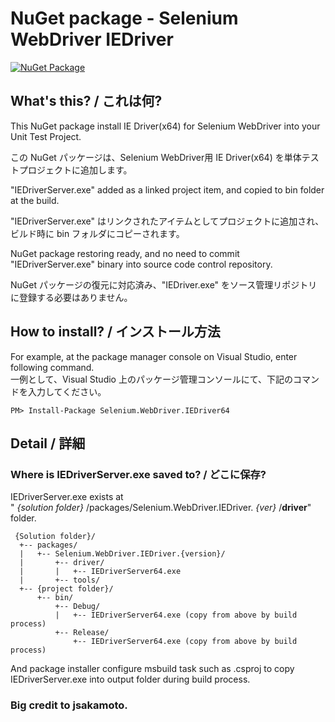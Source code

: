 ﻿# NuGet package - Selenium WebDriver IEDriver

[![NuGet Package](https://img.shields.io/nuget/v/Selenium.WebDriver.IEDriver.svg)](https://www.nuget.org/packages/Selenium.WebDriver.IEDriver/)

## What's this? / これは何?

This NuGet package install IE Driver(x64) for Selenium WebDriver into your Unit Test Project.

この NuGet パッケージは、Selenium WebDriver用 IE Driver(x64) を単体テストプロジェクトに追加します。

"IEDriverServer.exe" added as a linked project item, and copied to bin folder at the build.

"IEDriverServer.exe" はリンクされたアイテムとしてプロジェクトに追加され、ビルド時に bin フォルダにコピーされます。

NuGet package restoring ready, and no need to commit "IEDriverServer.exe" binary into source code control repository.

NuGet パッケージの復元に対応済み、"IEDriver.exe" をソース管理リポジトリに登録する必要はありません。

## How to install? / インストール方法

For example, at the package manager console on Visual Studio, enter following command.  
一例として、Visual Studio 上のパッケージ管理コンソールにて、下記のコマンドを入力してください。

    PM> Install-Package Selenium.WebDriver.IEDriver64

## Detail / 詳細

### Where is IEDriverServer.exe saved to? / どこに保存?

IEDriverServer.exe exists at  
" _{solution folder}_ /packages/Selenium.WebDriver.IEDriver. _{ver}_ /**driver**"  
folder.

     {Solution folder}/
      +-- packages/
      |   +-- Selenium.WebDriver.IEDriver.{version}/
      |       +-- driver/
      |       |   +-- IEDriverServer64.exe
      |       +-- tools/
      +-- {project folder}/
          +-- bin/
              +-- Debug/
              |   +-- IEDriverServer64.exe (copy from above by build process)
              +-- Release/
                  +-- IEDriverServer64.exe (copy from above by build process)

 And package installer configure msbuild task such as .csproj to
 copy IEDriverServer.exe into output folder during build process.

### Big credit to jsakamoto.
